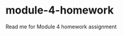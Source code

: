 # module-4-homework
Read me for Module 4 homework assignment


<!-- Pseudo Code 
# 04 Web APIs: Code Quiz

- Create file/folder structure
    - Two seperate HTML pages (one for the quiz, one for hiscores)
- Once a start button is clicked
    - Quiz starts, timer starts counting down (Set Interval)

    - When an answer is selected
        - IF an answer is wrong, then decrement our timer (15 seconds)
            - Display that user choice was incorrect, move to the next question
        - IF an answer is correct
            - Display that user choice was correct
            - We want to either display score with remaining time OR increment score(Up to you)
        - For loop to loop thru questions array to the next question

    - When timer hits 0 OR no more questions in our array
        - Then we have to clear Interval
        - Then allow user to input initials (prevent default on our html form)
        - Display the users score and Then link to hiscores page
        - Save data to local storage

    - We will use javascript to dynamically create our HTML 
        - createElement to create 
            - Maybe  for our question, buttons for our choices, maybe an H2 to display wrong/right to user

var questions = [
    {
        question: "What does HTML stand for?",
        choices: ["Hyper text markup language", "Hyper text martian language", "answer 3", "Answer 4"],
        answer: "Hyper text markup language",
    },
    {
        question: "Commonly used data types DO NOT include",
        choices: ["Strings", "booleans", "alerts", "numbers"],
        answer: "alerts",
    },
    {
        question: "The condition in an if / else statement is enclosed within ____.
        choices: ["quotes", "curly brackets", "parentheses", "square brackets"],
        answer: "parentheses",
    }
]
var El = createElement("")
El.textContent = questions[1].question -->
